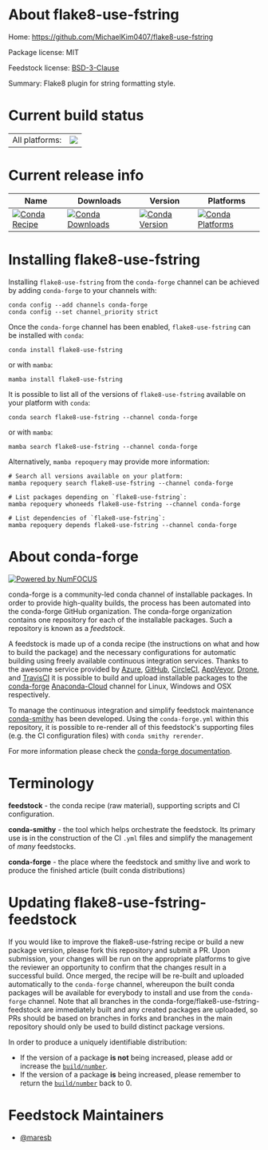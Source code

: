 About flake8-use-fstring
========================

Home: https://github.com/MichaelKim0407/flake8-use-fstring

Package license: MIT

Feedstock license: [BSD-3-Clause](https://github.com/conda-forge/flake8-use-fstring-feedstock/blob/main/LICENSE.txt)

Summary: Flake8 plugin for string formatting style.

Current build status
====================


<table><tr><td>All platforms:</td>
    <td>
      <a href="https://dev.azure.com/conda-forge/feedstock-builds/_build/latest?definitionId=12155&branchName=main">
        <img src="https://dev.azure.com/conda-forge/feedstock-builds/_apis/build/status/flake8-use-fstring-feedstock?branchName=main">
      </a>
    </td>
  </tr>
</table>

Current release info
====================

| Name | Downloads | Version | Platforms |
| --- | --- | --- | --- |
| [![Conda Recipe](https://img.shields.io/badge/recipe-flake8--use--fstring-green.svg)](https://anaconda.org/conda-forge/flake8-use-fstring) | [![Conda Downloads](https://img.shields.io/conda/dn/conda-forge/flake8-use-fstring.svg)](https://anaconda.org/conda-forge/flake8-use-fstring) | [![Conda Version](https://img.shields.io/conda/vn/conda-forge/flake8-use-fstring.svg)](https://anaconda.org/conda-forge/flake8-use-fstring) | [![Conda Platforms](https://img.shields.io/conda/pn/conda-forge/flake8-use-fstring.svg)](https://anaconda.org/conda-forge/flake8-use-fstring) |

Installing flake8-use-fstring
=============================

Installing `flake8-use-fstring` from the `conda-forge` channel can be achieved by adding `conda-forge` to your channels with:

```
conda config --add channels conda-forge
conda config --set channel_priority strict
```

Once the `conda-forge` channel has been enabled, `flake8-use-fstring` can be installed with `conda`:

```
conda install flake8-use-fstring
```

or with `mamba`:

```
mamba install flake8-use-fstring
```

It is possible to list all of the versions of `flake8-use-fstring` available on your platform with `conda`:

```
conda search flake8-use-fstring --channel conda-forge
```

or with `mamba`:

```
mamba search flake8-use-fstring --channel conda-forge
```

Alternatively, `mamba repoquery` may provide more information:

```
# Search all versions available on your platform:
mamba repoquery search flake8-use-fstring --channel conda-forge

# List packages depending on `flake8-use-fstring`:
mamba repoquery whoneeds flake8-use-fstring --channel conda-forge

# List dependencies of `flake8-use-fstring`:
mamba repoquery depends flake8-use-fstring --channel conda-forge
```


About conda-forge
=================

[![Powered by
NumFOCUS](https://img.shields.io/badge/powered%20by-NumFOCUS-orange.svg?style=flat&colorA=E1523D&colorB=007D8A)](https://numfocus.org)

conda-forge is a community-led conda channel of installable packages.
In order to provide high-quality builds, the process has been automated into the
conda-forge GitHub organization. The conda-forge organization contains one repository
for each of the installable packages. Such a repository is known as a *feedstock*.

A feedstock is made up of a conda recipe (the instructions on what and how to build
the package) and the necessary configurations for automatic building using freely
available continuous integration services. Thanks to the awesome service provided by
[Azure](https://azure.microsoft.com/en-us/services/devops/), [GitHub](https://github.com/),
[CircleCI](https://circleci.com/), [AppVeyor](https://www.appveyor.com/),
[Drone](https://cloud.drone.io/welcome), and [TravisCI](https://travis-ci.com/)
it is possible to build and upload installable packages to the
[conda-forge](https://anaconda.org/conda-forge) [Anaconda-Cloud](https://anaconda.org/)
channel for Linux, Windows and OSX respectively.

To manage the continuous integration and simplify feedstock maintenance
[conda-smithy](https://github.com/conda-forge/conda-smithy) has been developed.
Using the ``conda-forge.yml`` within this repository, it is possible to re-render all of
this feedstock's supporting files (e.g. the CI configuration files) with ``conda smithy rerender``.

For more information please check the [conda-forge documentation](https://conda-forge.org/docs/).

Terminology
===========

**feedstock** - the conda recipe (raw material), supporting scripts and CI configuration.

**conda-smithy** - the tool which helps orchestrate the feedstock.
                   Its primary use is in the construction of the CI ``.yml`` files
                   and simplify the management of *many* feedstocks.

**conda-forge** - the place where the feedstock and smithy live and work to
                  produce the finished article (built conda distributions)


Updating flake8-use-fstring-feedstock
=====================================

If you would like to improve the flake8-use-fstring recipe or build a new
package version, please fork this repository and submit a PR. Upon submission,
your changes will be run on the appropriate platforms to give the reviewer an
opportunity to confirm that the changes result in a successful build. Once
merged, the recipe will be re-built and uploaded automatically to the
`conda-forge` channel, whereupon the built conda packages will be available for
everybody to install and use from the `conda-forge` channel.
Note that all branches in the conda-forge/flake8-use-fstring-feedstock are
immediately built and any created packages are uploaded, so PRs should be based
on branches in forks and branches in the main repository should only be used to
build distinct package versions.

In order to produce a uniquely identifiable distribution:
 * If the version of a package **is not** being increased, please add or increase
   the [``build/number``](https://docs.conda.io/projects/conda-build/en/latest/resources/define-metadata.html#build-number-and-string).
 * If the version of a package **is** being increased, please remember to return
   the [``build/number``](https://docs.conda.io/projects/conda-build/en/latest/resources/define-metadata.html#build-number-and-string)
   back to 0.

Feedstock Maintainers
=====================

* [@maresb](https://github.com/maresb/)

